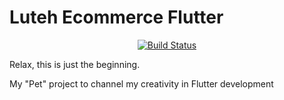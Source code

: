 # Luteh Ecommerce Flutter

<p align="center">
  <a href="https://github.com/luteh/luteh-ecommerce-flutter/actions"><img alt="Build Status" src="https://github.com/luteh/luteh-ecommerce-flutter/workflows/Staging%20APK%20build/badge.svg"/></a>
</p>

Relax, this is just the beginning.

My "Pet" project to channel my creativity in Flutter development
